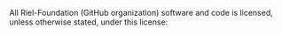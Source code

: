 All Riel-Foundation (GitHub organization) software and code is licensed, 
unless otherwise stated,
under this license:
